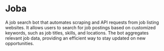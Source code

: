 # Joba
A job search bot that automates scraping and API requests from job listing websites. It allows users to search for job postings based on customized keywords, such as job titles, skills, and locations. The bot aggregates relevant job data, providing an efficient way to stay updated on new opportunities.
